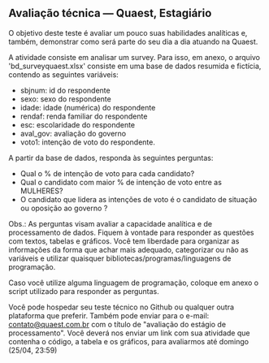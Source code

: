 ## Avaliação técnica — Quaest, Estagiário

O objetivo deste teste é avaliar um pouco suas habilidades analíticas e, também, demonstrar como será parte do seu dia a dia atuando na Quaest.  

A atividade consiste em analisar um survey. Para isso, em anexo, o arquivo 'bd_surveyquaest.xlsx' consiste em uma base de dados resumida e fictícia, contendo as seguintes variáveis: 

  - sbjnum: id do respondente
  - sexo: sexo do respondente
  - idade: idade (numérica) do respondente
  - rendaf: renda familiar do respondente
  - esc: escolaridade do respondente
  - aval_gov: avaliação do governo
  - voto1: intenção de voto do respondente.

A partir da base de dados, responda às seguintes perguntas:

  - Qual o % de intenção de voto para cada candidato?
  - Qual o candidato com maior % de intenção de voto entre as MULHERES?
  - O candidato que lidera as intenções de voto é o candidato de situação ou oposição ao governo ?

Obs.: As perguntas visam avaliar a capacidade analítica e de processamento de dados. Fiquem à vontade para responder as questões com textos, tabelas e gráficos. 
Você tem liberdade para organizar as informações da forma que achar mais adequado, categorizar ou não as variáveis e utilizar quaisquer bibliotecas/programas/linguagens de programação. 

Caso você utilize alguma linguagem de programação, coloque em anexo o script utilizado para responder as perguntas. 

Você pode hospedar seu teste técnico no Github ou qualquer outra plataforma que preferir. Também pode enviar para o e-mail: contato@quaest.com.br com o título de "avaliação do estágio de processamento". Você deverá nos enviar um link com sua atividade que contenha o código, a tabela e os gráficos, para avaliarmos até domingo (25/04, 23:59)

